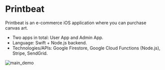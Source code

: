 # Printbeat
Printbeat is an e-commerce iOS application where you can purchase canvas art. 
- Two apps in total: User App and Admin App.
- Language: Swift + Node.js backend.
- Technologies/APIs: Google Firestore, Google Cloud Functions (Node.js), Stripe, SendGrid.

![main_demo](Demo/main.gif)
